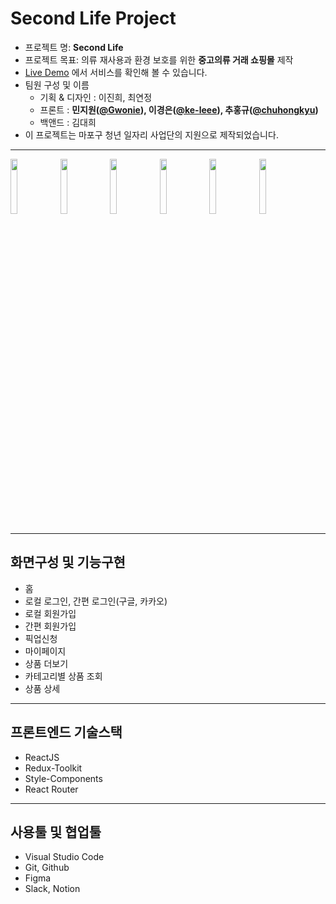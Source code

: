 # Second Life Project

- 프로젝트 명: **Second Life**
- 프로젝트 목표: 의류 재사용과 환경 보호를 위한 **중고의류 거래 쇼핑몰** 제작
- [Live Demo](https://mapo-project.github.io/SecondLife-frontend/) 에서 서비스를 확인해 볼 수 있습니다.
- 팀원 구성 및 이름
  - 기획 & 디자인 : 이진희, 최연정
  - 프론트 : **민지원([@Gwonie](https://github.com/Gwonie)), 이경은([@ke-leee](https://github.com/ke-leee)), 추홍규([@chuhongkyu](https://github.com/chuhongkyu))**
  - 백앤드 : 김대희
- 이 프로젝트는 마포구 청년 일자리 사업단의 지원으로 제작되었습니다.

---

<div display="flex">
  <img src="https://user-images.githubusercontent.com/101153145/195472900-77284af3-cfdb-4683-9f26-933af986810e.png" width="15%"/>
  <img src="https://user-images.githubusercontent.com/101153145/195474773-32a4e2c8-1dd8-42b9-afd6-67b42f4b8094.jpg" width="15%"/>
  <img src="https://user-images.githubusercontent.com/101153145/195474963-8bc1f095-31b7-4755-8ea2-1930b307a7aa.png" width="15%"/>
  <img src="https://user-images.githubusercontent.com/101153145/195473828-0a027ac7-82ce-4945-bd4d-041bd61da63f.png" width="15%"/>
  <img src="https://user-images.githubusercontent.com/101153145/195474576-62dd9c2d-9abd-4b06-a820-dc59498503e3.png" width="15%"/>
  <img src="https://user-images.githubusercontent.com/101153145/195476222-eebd3b32-c33c-463c-a9a5-4768a6ba2e51.png" width="15%"/>
</div>

---

## 화면구성 및 기능구현

- 홈
- 로컬 로그인, 간편 로그인(구글, 카카오)
- 로컬 회원가입
- 간편 회원가입
- 픽업신청
- 마이페이지
- 상품 더보기
- 카테고리별 상품 조회
- 상품 상세

---

## 프론트엔드 기술스택

- ReactJS
- Redux-Toolkit
- Style-Components
- React Router

---

## 사용툴 및 협업툴

- Visual Studio Code
- Git, Github
- Figma
- Slack, Notion

